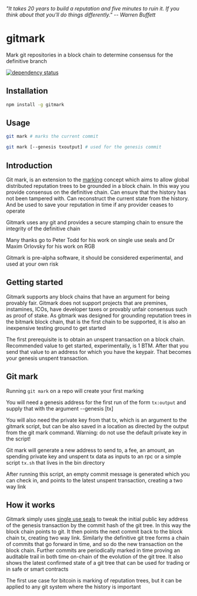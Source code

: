 _"It takes 20 years to build a reputation and five minutes to ruin it. If you think about that you'll do things differently." -- Warren Buffett_

# gitmark

Mark git repositories in a block chain to determine consensus for the definitive branch

[![dependency status](https://david-dm.org/solidpayorg/node-gitlog.svg)](https://david-dm.org/solidpayorg/gitmark)

## Installation

```sh
npm install -g gitmark
```

## Usage

```bash
git mark # marks the current commit

git mark [--genesis txoutput] # used for the genesis commit
```

## Introduction

Git mark, is an extension to the [marking](https://github.com/project-bitmark/marking/wiki) concept which aims to allow global distributed reputation trees to be grounded in a block chain. In this way you provide consensus on the definitive chain. Can ensure that the history has not been tampered with. Can reconstruct the current state from the history. And be used to save your reputation in time if any provider ceases to operate

Gitmark uses any git and provides a secure stamping chain to ensure the integrity of the definitive chain

Many thanks go to Peter Todd for his work on single use seals and Dr Maxim Orlovsky for his work on RGB

Gitmark is pre-alpha software, it should be considered experimental, and used at your own risk

## Getting started

Gitmark supports any block chains that have an argument for being provably fair. Gitmark does not support projects that are premines, instamines, ICOs, have developer taxes or provably unfair consensus such as proof of stake. As gitmark was designed for grounding reputation trees in the bitmark block chain, that is the first chain to be supported, it is also an inexpensive testing ground to get started

The first prerequisite is to obtain an unspent transaction on a block chain. Recommended value to get started, experimentally, is 1 BTM. After that you send that value to an address for which you have the keypair. That becomes your genesis unspent transaction.

## Git mark

Running `git mark` on a repo will create your first marking

You will need a genesis address for the first run of the form `tx:output` and supply that with the argument --genesis [tx]

You will also need the private key from that tx, which is an argument to the gitmark script, but can be also saved in a location as directed by the output from the git mark command. Warning: do not use the default private key in the script!

Git mark will generate a new address to send to, a fee, an amount, an spending private key and unspent tx data as inputs to an rpc or a simple script `tx.sh` that lives in the bin directory

After running this script, an empty commit message is generated which you can check in, and points to the latest unspent transaction, creating a two way link

## How it works

Gitmark simply uses [single use seals](https://petertodd.org/2017/scalable-single-use-seal-asset-transfer) to tweak the initial public key address of the genesis transaction by the commit hash of the git tree. In this way the block chain points to git. It then points the next commit back to the block chain tx, creating two way link. Similarly the definitive git tree forms a chain of commits that go forward in time, and so do the new transaction on the block chain. Further commits are periodically marked in time proving an auditable trail in both time on-chain of the evolution of the git tree. It also shows the latest confirmed state of a git tree that can be used for trading or in safe or smart contracts

The first use case for bitcoin is marking of reputation trees, but it can be applied to any git system where the history is important
